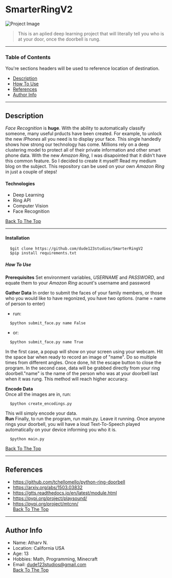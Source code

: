 # SmarterRingV2

![Project Image](MEDIA/cover)

> This is an aplied deep learning project that will literally tell you who is at your door, once the doorbell is rung.

---

### Table of Contents
You're sections headers will be used to reference location of destination.

- [Description](#description)
- [How To Use](#how-to-use)
- [References](#references)
- [Author Info](#author-info)

---

## Description

_Face Recognition_ is **huge**. With the ability to automatically classify someone, many useful prducts have been created. For example, to unlock the new _IPhones_ all you need is to display your face. This single handedly shows how strong our technology has come. Millions rely on a deep clustering model to protect all of their private information and other smart phone data. With the new _Amazon Ring_, I was disapointed that it didn't have this common feature. So I decided to create it myself! Read my medium blog on the subject. This repository can be used on your own _Amazon Ring_ in just a couple of steps!

#### Technologies

- Deep Learning
- Ring API
- Computer Vision 
- Face Recognition  

[Back To The Top](#SmarterRingV2)

---

#### Installation

```venv
  $git clone https://github.com/dude123studios/SmarterRingV2
  $pip install requirements.txt
```
##### How To Use

**Prerequisites** 
Set environment variables, _USERNAME_ and _PASSWORD_, and equate them to your _Amazon Ring_ acount's username and password

**Gather Data**
In order to submit the faces of your family members, or those who you would like to have regonized, you have two options. 
(name = name of person to enter)
- run:
```venv
  $python submit_face.py name False
```
- or:
```venv
  $python submit_face.py name True
```
In the first case, a popup will show on your screen using your webcam. Hit the space bar when ready to record an image of "name". Do so multiple times from different angles. Once done, hit the escape button to close the program. 
In the second case, data will be grabbed directly from your ring doorbell."name" is the name of the person who was at your doorbell last when it was rung. This method will reach higher accuracy.
  
**Encode Data**  
Once all the images are in, run:
```venv
  $python create_encodings.py
```
This will simply encode your data.  
**Run**
Finally, to run the program, run main.py. Leave it running. Once anyone rings your doorbell, you will have a loud Text-To-Speech played automatically on your device informing you who it is. 
```venv
  $python main.py
```  
[Back To The Top](#SmarterRingV2)

--- 

## References

- https://github.com/tchellomello/python-ring-doorbell
- https://arxiv.org/abs/1503.03832
- https://gtts.readthedocs.io/en/latest/module.html
- https://pypi.org/project/playsound/
- https://pypi.org/project/mtcnn/  
[Back To The Top](#SmarterRingV2)
--- 

## Author Info

- Name: Atharv N.
- Location: California USA
- Age: 13
- Hobbies: Math, Programming, Minecraft 
- Email: dude123studios@gmail.com  
[Back To The Top](#SmarterRingV2)



